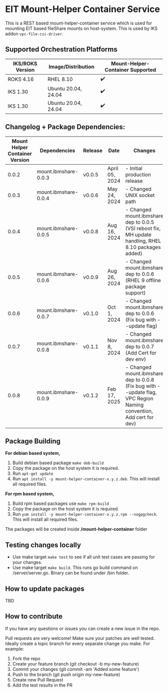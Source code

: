 # EIT Mount-Helper Container Service 

This is a REST based mount-helper-container service which is used for mounting EIT based fileShare mounts on host-system. This is used by IKS addon `vpc-file-csi-driver`.

## Supported Orchestration Platforms

| IKS/ROKS Version | Image/Distribution | Mount-Helper-Container Supported | 
|------|-------|--------|
| ROKS 4.16 | RHEL 8.10 | :heavy_check_mark: |
| IKS 1.30 | Ubuntu 20.04, 24.04 | :heavy_check_mark: |
| IKS 1.30 | Ubuntu 20.04, 24.04 | :heavy_check_mark: |

## Changelog + Package Dependencies:

| Mount Helper Container Version | Dependencies | Release | Date | Changes |
|------|-------|--------|--------|--------|
| 0.0.2 | mount.ibmshare-0.0.3 | v0.0.5 | April 05, 2024 | - Initial production release |
| 0.0.3 | mount.ibmshare-0.0.4 | v0.0.6 | May 24, 2024 | - Changed UNIX socket path |
| 0.0.4 | mount.ibmshare-0.0.5 | v0.0.8 | Aug 16, 2024 | - Changed mount.ibmshare dep to 0.0.5 (VSI reboot fix, MH update handling, RHEL 8.10 packages added) |
| 0.0.5 | mount.ibmshare-0.0.6 | v0.0.9 | Aug 26, 2024 | - Changed mount.ibmshare dep to 0.0.6 (RHEL 9 offline package support) |
| 0.0.6 | mount.ibmshare-0.0.7 | v0.1.0 | Oct 1, 2024 | - Changed mount.ibmshare dep to 0.0.6 (Fix bug with --update flag) |
| 0.0.7 | mount.ibmshare-0.0.8 | v0.1.1 | Nov 8, 2024 | - Changed mount.ibmshare dep to 0.0.7 (Add Cert for dev env) |
| 0.0.8 | mount.ibmshare-0.0.9 | v0.1.2 | Feb 17, 2025 | - Changed mount.ibmshare dep to 0.0.8 (Fix bug with --update flag, VPC Region Naming convention, Add cert for dev) |

## Package Building

**For debian based system,**

1. Build debian based package `make deb-build`
2. Copy the package on the host system it is required.
3. Run `apt-get update`
4. Run `apt install -y mount-helper-container-x.y.z.deb`. This will install all required files.

**For rpm based system,**

1. Build rpm based packages use `make rpm-build`
2. Copy the package on the host system it is required.
3. Run `yum install -y mount-helper-container-x.y.z.rpm --nogpgcheck`. This will install all required files.

The packages will be created inside **/mount-helper-container** folder

## Testing changes locally

- Use make target `make test` to see if all unit test cases are passing for your changes.
- Use make target `make build`. This runs go build command on /server/server.go. Binary can be found under /bin folder.

## How to update packages
TBD

## How to contribute

If you have any questions or issues you can create a new issue in the repo.

Pull requests are very welcome! Make sure your patches are well tested. Ideally create a topic branch for every separate change you make. For example:

1. Fork the repo
2. Create your feature branch (git checkout -b my-new-feature)
3. Commit your changes (git commit -am 'Added some feature')
4. Push to the branch (git push origin my-new-feature)
5. Create new Pull Request
6. Add the test results in the PR
